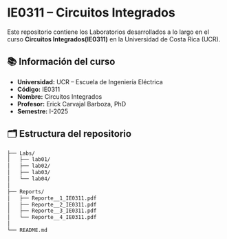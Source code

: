 # IE0311 – Circuitos Integrados

Este repositorio contiene los Laboratorios desarrollados a lo largo en el curso **Circuitos Integrados(IE0311)** en la Universidad de Costa Rica (UCR).

## 📚 Información del curso
- **Universidad:** UCR – Escuela de Ingeniería Eléctrica  
- **Código:** IE0311  
- **Nombre:** Circuitos Integrados  
- **Profesor:** Erick Carvajal Barboza, PhD
- **Semestre:** I-2025  

## 🗂 Estructura del repositorio
```bash
├── Labs/     
│   ├── lab01/
│   ├── lab02/
│   ├── lab03/
│   └── lab04/
│
├── Reports/
│   ├── Reporte__1_IE0311.pdf
│   ├── Reporte__2_IE0311.pdf
│   ├── Reporte__3_IE0311.pdf
│   └── Reporte__4_IE0311.pdf
│
└── README.md
